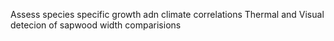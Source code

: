 Assess species specific growth adn climate correlations
Thermal and Visual detecion of sapwood width comparisions

